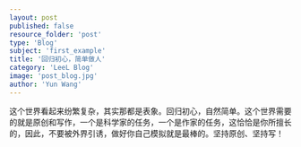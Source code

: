```yaml
---
layout: post
published: false
resource_folder: 'post'
type: 'Blog'
subject: 'first_example'
title: '回归初心，简单做人'
category: 'LeeL Blog'
image: 'post_blog.jpg'
author: 'Yun Wang'
---
```

这个世界看起来纷繁复杂，其实那都是表象。回归初心，自然简单。这个世界需要的就是原创和写作，一个是科学家的任务，一个是作家的任务，这恰恰是你所擅长的，因此，不要被外界引诱，做好你自己模拟就是最棒的。坚持原创、坚持写！